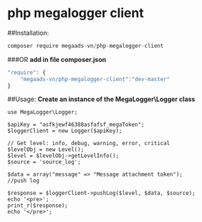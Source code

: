 # php megalogger client

##Installation:
```javascript
composer require megaads-vn/php-megalogger-client
```
###OR
**add in file composer.json**
```javascript
"require": {
	"megaads-vn/php-megalogger-client":"dev-master"
}
```
##Usage:
**Create an instance of the MegaLogger\Logger class**

```
use MegaLogger\Logger;

$apiKey = "asfkjewf46388asfafsf_megaToken";
$loggerClient = new Logger($apiKey);

// Get level: info, debug, warning, error, critical
$levelObj = new Level();
$level = $levelObj->getLevelInfo();
$source = 'source_log';

$data = array("message" => "Message attachment token");
//push log 

$response = $loggerClient->pushLog($level, $data, $source);
echo '<pre>';
print_r($response);
echo '</pre>';
```



